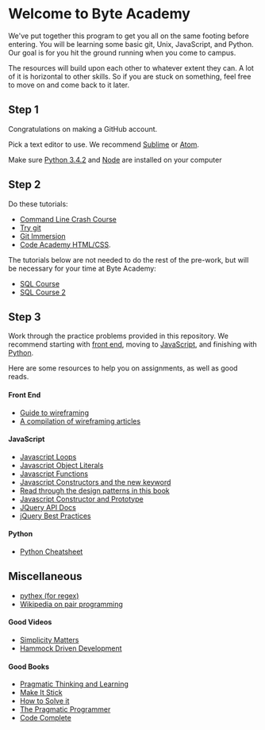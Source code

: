 Welcome to Byte Academy
=======================

We've put together this program to get you all on the same footing before entering. You will be learning some basic git, Unix, JavaScript, and Python. Our goal is for you hit the ground running when you come to campus.

The resources will build upon each other to whatever extent they can. A lot of it is horizontal to other skills. So if you are stuck on something, feel free to move on and come back to it later.

## Step 1

Congratulations on making a GitHub account.

Pick a text editor to use. We recommend [Sublime](http://www.sublimetext.com/) or [Atom](https://atom.io/).

Make sure [Python 3.4.2](https://wiki.python.org/moin/BeginnersGuide/Download) and [Node](http://nodejs.org/download/) are installed on your computer

## Step 2

Do these tutorials:  
* [Command Line Crash Course](http://cli.learncodethehardway.org/book/)
* [Try git](http://try.github.io)
* [Git Immersion](http://gitimmersion.com/)
* [Code Academy HTML/CSS](http://www.codecademy.com/en/tracks/web).

The tutorials below are not needed to do the rest of the pre-work, but will be necessary for your time at Byte Academy:  
* [SQL Course](http://www.sqlcourse.com/)
* [SQL Course 2](http://www.sqlcourse2.com/)

## Step 3

Work through the practice problems provided in this repository. We recommend starting with [front end](https://github.com/ByteAcademyCo/Prework/tree/master/front-end), moving to [JavaScript](https://github.com/ByteAcademyCo/Prework/tree/master/javascript), and finishing with [Python](https://github.com/ByteAcademyCo/Prework/tree/master/python).

Here are some resources to help you on assignments, as well as good reads.

#### Front End

* [Guide to wireframing](http://webdesign.tutsplus.com/articles/a-beginners-guide-to-wireframing--webdesign-7399)  
* [A compilation of wireframing articles](http://www.gracesmith.co.uk/get-wireframing-the-all-in-one-guide/)  

#### JavaScript

* [Javascript Loops](http://www.w3schools.com/js/js_loop_for.asp)
* [Javascript Object Literals](http://www.w3schools.com/js/js_objects.asp)
* [Javascript Functions](http://www.w3schools.com/js/js_functions.asp)
* [Javascript Constructors and the new keyword](https://developer.mozilla.org/en-US/docs/Web/JavaScript/Reference/Operators/new)
* [Read through the design patterns in this book](http://addyosmani.com/resources/essentialjsdesignpatterns/book/#designpatternsjavascript)
* [Javascript Constructor and Prototype](http://pivotallabs.com/javascript-constructors-prototypes-and-the-new-keyword/)
* [JQuery API Docs](http://api.jquery.com/)
* [jQuery Best Practices](http://gregfranko.com/jquery-best-practices/#/)

#### Python

* [Python Cheatsheet](http://perso.limsi.fr/pointal/_media/python:cours:mementopython3-english.pdf)

## Miscellaneous

* [pythex (for regex)](http://pythex.org/)
* [Wikipedia on pair programming](http://en.wikipedia.org/wiki/Pair_programming)

#### Good Videos

* [Simplicity Matters](https://www.youtube.com/watch?v=rI8tNMsozo0)
* [Hammock Driven Development](https://www.youtube.com/watch?v=f84n5oFoZBc)

#### Good Books

* [Pragmatic Thinking and Learning](http://www.amazon.com/Pragmatic-Thinking-Learning-Refactor-Programmers/dp/1934356050)
* [Make It Stick](http://www.amazon.com/Make-It-Stick-Successful-Learning/dp/0674729013)
* [How to Solve it](http://www.amazon.com/gp/product/4871878309/ref=pd_lpo_sbs_dp_ss_1?pf_rd_p=1944687442&pf_rd_s=lpo-top-stripe-1&pf_rd_t=201&pf_rd_i=069111966X&pf_rd_m=ATVPDKIKX0DER&pf_rd_r=0R8YW9P9CKC2SGH3JK89)
* [The Pragmatic Programmer](http://www.amazon.com/The-Pragmatic-Programmer-Journeyman-Master/dp/020161622X)
* [Code Complete](http://www.amazon.com/Code-Complete-Practical-Handbook-Construction/dp/0735619670/ref=sr_1_1?s=books&ie=UTF8&qid=1417644559&sr=1-1&keywords=code+complete)
